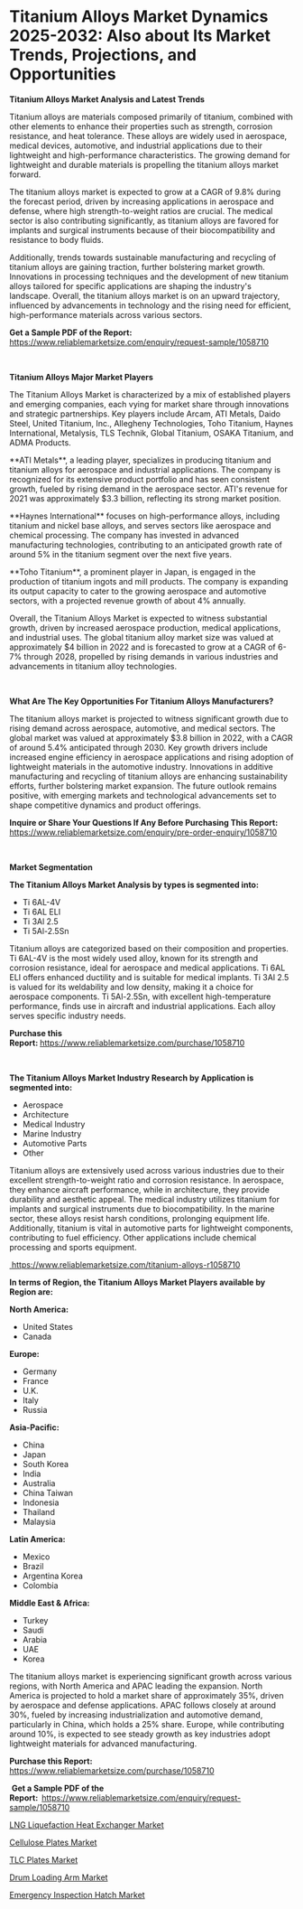 <p><h1>Titanium Alloys Market Dynamics 2025-2032: Also about Its Market Trends, Projections, and Opportunities</h1></p><p><strong>Titanium Alloys Market Analysis and Latest Trends</strong></p>
<p><p>Titanium alloys are materials composed primarily of titanium, combined with other elements to enhance their properties such as strength, corrosion resistance, and heat tolerance. These alloys are widely used in aerospace, medical devices, automotive, and industrial applications due to their lightweight and high-performance characteristics. The growing demand for lightweight and durable materials is propelling the titanium alloys market forward.</p><p>The titanium alloys market is expected to grow at a CAGR of 9.8% during the forecast period, driven by increasing applications in aerospace and defense, where high strength-to-weight ratios are crucial. The medical sector is also contributing significantly, as titanium alloys are favored for implants and surgical instruments because of their biocompatibility and resistance to body fluids.</p><p>Additionally, trends towards sustainable manufacturing and recycling of titanium alloys are gaining traction, further bolstering market growth. Innovations in processing techniques and the development of new titanium alloys tailored for specific applications are shaping the industry's landscape. Overall, the titanium alloys market is on an upward trajectory, influenced by advancements in technology and the rising need for efficient, high-performance materials across various sectors.</p></p>
<p><strong>Get a Sample PDF of the Report:&nbsp;</strong> <a href="https://www.reliablemarketsize.com/enquiry/request-sample/1058710?utm_campaign=1943&utm_medium=2&utm_source=Github&utm_content=ia&utm_term=02042025&utm_id=titanium-alloys">https://www.reliablemarketsize.com/enquiry/request-sample/1058710</a></p>
<p>&nbsp;</p>
<p><strong>Titanium Alloys Major Market Players</strong></p>
<p><p>The Titanium Alloys Market is characterized by a mix of established players and emerging companies, each vying for market share through innovations and strategic partnerships. Key players include Arcam, ATI Metals, Daido Steel, United Titanium, Inc., Allegheny Technologies, Toho Titanium, Haynes International, Metalysis, TLS Technik, Global Titanium, OSAKA Titanium, and ADMA Products.</p><p>**ATI Metals**, a leading player, specializes in producing titanium and titanium alloys for aerospace and industrial applications. The company is recognized for its extensive product portfolio and has seen consistent growth, fueled by rising demand in the aerospace sector. ATI's revenue for 2021 was approximately $3.3 billion, reflecting its strong market position.</p><p>**Haynes International** focuses on high-performance alloys, including titanium and nickel base alloys, and serves sectors like aerospace and chemical processing. The company has invested in advanced manufacturing technologies, contributing to an anticipated growth rate of around 5% in the titanium segment over the next five years.</p><p>**Toho Titanium**, a prominent player in Japan, is engaged in the production of titanium ingots and mill products. The company is expanding its output capacity to cater to the growing aerospace and automotive sectors, with a projected revenue growth of about 4% annually.</p><p>Overall, the Titanium Alloys Market is expected to witness substantial growth, driven by increased aerospace production, medical applications, and industrial uses. The global titanium alloy market size was valued at approximately $4 billion in 2022 and is forecasted to grow at a CAGR of 6-7% through 2028, propelled by rising demands in various industries and advancements in titanium alloy technologies.</p></p>
<p>&nbsp;</p>
<p><strong>What Are The Key Opportunities For Titanium Alloys Manufacturers?</strong></p>
<p><p>The titanium alloys market is projected to witness significant growth due to rising demand across aerospace, automotive, and medical sectors. The global market was valued at approximately $3.8 billion in 2022, with a CAGR of around 5.4% anticipated through 2030. Key growth drivers include increased engine efficiency in aerospace applications and rising adoption of lightweight materials in the automotive industry. Innovations in additive manufacturing and recycling of titanium alloys are enhancing sustainability efforts, further bolstering market expansion. The future outlook remains positive, with emerging markets and technological advancements set to shape competitive dynamics and product offerings.</p></p>
<p><strong>Inquire or Share Your Questions If Any Before Purchasing This Report:</strong> <a href="https://www.reliablemarketsize.com/enquiry/pre-order-enquiry/1058710?utm_campaign=1943&utm_medium=2&utm_source=Github&utm_content=ia&utm_term=02042025&utm_id=titanium-alloys">https://www.reliablemarketsize.com/enquiry/pre-order-enquiry/1058710</a></p>
<p>&nbsp;</p>
<p><strong>Market Segmentation</strong></p>
<p><strong>The Titanium Alloys Market Analysis by types is segmented into:</strong></p>
<p><ul><li>Ti 6AL-4V</li><li>Ti 6AL ELI</li><li>Ti 3Al 2.5</li><li>Ti 5Al-2.5Sn</li></ul></p>
<p><p>Titanium alloys are categorized based on their composition and properties. Ti 6AL-4V is the most widely used alloy, known for its strength and corrosion resistance, ideal for aerospace and medical applications. Ti 6AL ELI offers enhanced ductility and is suitable for medical implants. Ti 3Al 2.5 is valued for its weldability and low density, making it a choice for aerospace components. Ti 5Al-2.5Sn, with excellent high-temperature performance, finds use in aircraft and industrial applications. Each alloy serves specific industry needs.</p></p>
<p><strong>Purchase this Report:&nbsp;</strong><a href="https://www.reliablemarketsize.com/purchase/1058710?utm_campaign=1943&utm_medium=2&utm_source=Github&utm_content=ia&utm_term=02042025&utm_id=titanium-alloys">https://www.reliablemarketsize.com/purchase/1058710</a></p>
<p>&nbsp;</p>
<p><strong>The Titanium Alloys Market Industry Research by Application is segmented into:</strong></p>
<p><ul><li>Aerospace</li><li>Architecture</li><li>Medical Industry</li><li>Marine Industry</li><li>Automotive Parts</li><li>Other</li></ul></p>
<p><p>Titanium alloys are extensively used across various industries due to their excellent strength-to-weight ratio and corrosion resistance. In aerospace, they enhance aircraft performance, while in architecture, they provide durability and aesthetic appeal. The medical industry utilizes titanium for implants and surgical instruments due to biocompatibility. In the marine sector, these alloys resist harsh conditions, prolonging equipment life. Additionally, titanium is vital in automotive parts for lightweight components, contributing to fuel efficiency. Other applications include chemical processing and sports equipment.</p></p>
<p><a href="https://www.reliablemarketsize.com/titanium-alloys-r1058710?utm_campaign=1943&utm_medium=2&utm_source=Github&utm_content=ia&utm_term=02042025&utm_id=titanium-alloys">&nbsp;https://www.reliablemarketsize.com/titanium-alloys-r1058710</a></p>
<p><strong>In terms of Region, the Titanium Alloys Market Players available by Region are:</strong></p>
<p>
    <p> <strong> North America: </strong>
        <ul>
            <li>United States</li>
            <li>Canada</li>
        </ul>
        </p> 
    <p> <strong> Europe: </strong>
        <ul>
            <li>Germany</li>
            <li>France</li>
            <li>U.K.</li>
            <li>Italy</li>
            <li>Russia</li>
        </ul>
        </p> 
    <p> <strong> Asia-Pacific: </strong>
        <ul>
            <li>China</li>
            <li>Japan</li>
            <li>South Korea</li>
            <li>India</li>
            <li>Australia</li>
            <li>China Taiwan</li>
            <li>Indonesia</li>
            <li>Thailand</li>
            <li>Malaysia</li>
        </ul>
        </p> 
    <p> <strong> Latin America: </strong>
        <ul>
            <li>Mexico</li>
            <li>Brazil</li>
            <li>Argentina Korea</li>
            <li>Colombia</li>
        </ul>
        </p> 
    <p> <strong> Middle East & Africa: </strong>
        <ul>
            <li>Turkey</li>
            <li>Saudi</li>
            <li>Arabia</li>
            <li>UAE</li>
            <li>Korea</li>
        </ul>
    </p>
    </p>
<p><p>The titanium alloys market is experiencing significant growth across various regions, with North America and APAC leading the expansion. North America is projected to hold a market share of approximately 35%, driven by aerospace and defense applications. APAC follows closely at around 30%, fueled by increasing industrialization and automotive demand, particularly in China, which holds a 25% share. Europe, while contributing around 10%, is expected to see steady growth as key industries adopt lightweight materials for advanced manufacturing.</p></p>
<p><strong>Purchase this Report: </strong><a href="https://www.reliablemarketsize.com/purchase/1058710?utm_campaign=1943&utm_medium=2&utm_source=Github&utm_content=ia&utm_term=02042025&utm_id=titanium-alloys">https://www.reliablemarketsize.com/purchase/1058710</a></p>
<p>&nbsp;<strong>Get a Sample PDF of the Report:&nbsp;&nbsp;</strong><a href="https://www.reliablemarketsize.com/enquiry/request-sample/1058710?utm_campaign=1943&utm_medium=2&utm_source=Github&utm_content=ia&utm_term=02042025&utm_id=titanium-alloys">https://www.reliablemarketsize.com/enquiry/request-sample/1058710</a></p>
<p><strong></strong></p>
<p><p><a href="https://www.linkedin.com/pulse/projected-growth-lng-liquefaction-heat-exchanger-market-s3khe?utm_campaign=1943&utm_medium=2&utm_source=Github&utm_content=ia&utm_term=02042025&utm_id=titanium-alloys">LNG Liquefaction Heat Exchanger Market</a></p><p><a href="https://github.com/roceljiabur/Market-Research-Report-List-1/blob/main/cellulose-plates-market.md?utm_campaign=1943&utm_medium=2&utm_source=Github&utm_content=ia&utm_term=02042025&utm_id=titanium-alloys">Cellulose Plates Market</a></p><p><a href="https://github.com/safurdorthu8/Market-Research-Report-List-1/blob/main/tlc-plates-market.md?utm_campaign=1943&utm_medium=2&utm_source=Github&utm_content=ia&utm_term=02042025&utm_id=titanium-alloys">TLC Plates Market</a></p><p><a href="https://www.linkedin.com/pulse/global-drum-loading-arm-nexus-sector-confluences-regional-r91ye?utm_campaign=1943&utm_medium=2&utm_source=Github&utm_content=ia&utm_term=02042025&utm_id=titanium-alloys">Drum Loading Arm Market</a></p><p><a href="https://www.linkedin.com/pulse/comprehensive-emergency-inspection-hatch-report-industry-bsnae?utm_campaign=1943&utm_medium=2&utm_source=Github&utm_content=ia&utm_term=02042025&utm_id=titanium-alloys">Emergency Inspection Hatch Market</a></p></p>